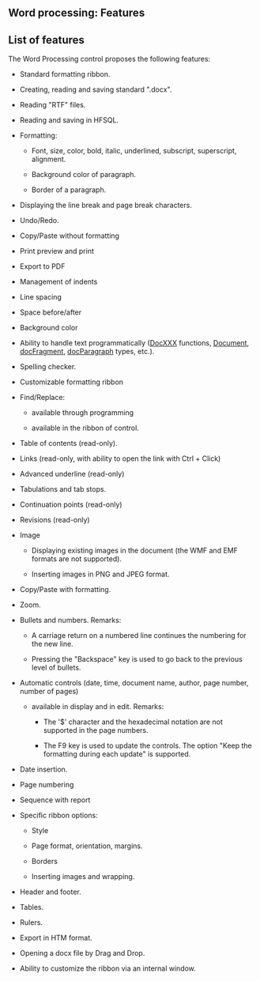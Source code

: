 
## Word processing: Features
			

<a name="NOTE1"></a>
<a name="NOTE1_1"></a>


<a name="NOTE2"></a>
<a name="NOTE2_1"></a>


## List of features
<a name="list_features_ELTTEXTE000138"></a>
The Word Processing control proposes the following features: 

- Standard formatting ribbon.

- Creating, reading and saving standard ".docx".

- Reading "RTF" files. 

- Reading and saving in HFSQL.

- Formatting: 

	- Font, size, color, bold, italic, underlined, subscript, superscript, alignment.

	- Background color of paragraph.

	- Border of a paragraph. 




- Displaying the line break and page break characters.

- Undo/Redo.

- Copy/Paste without formatting

- Print preview and print

- Export to PDF

- Management of indents

- Line spacing

- Space before/after

- Background color

- Ability to handle text programmatically ([DocXXX](../WDLang1/1000022618.md) functions, [Document](../WDLang1/1000022461.md), [docFragment](../WDLang1/1000022482.md), [docParagraph](../WDLang1/1000022483.md) types, etc.). 

- Spelling checker.

- Customizable formatting ribbon

- Find/Replace: 

	- available through programming

	- available in the ribbon of control.




- Table of contents (read-only). 

- Links (read-only, with ability to open the link with Ctrl + Click)

- Advanced underline (read-only)

- Tabulations and tab stops.

- Continuation points (read-only)

- Revisions (read-only)

- Image

	- Displaying existing images in the document (the WMF and EMF formats are not supported). 

	- Inserting images in PNG and JPEG format.




- Copy/Paste with formatting. 

- Zoom.

- Bullets and numbers. 
	Remarks: 

	- A carriage return on a numbered line continues the numbering for the new line. 

	- Pressing the "Backspace" key is used to go back to the previous level of bullets. 




- Automatic controls (date, time, document name, author, page number, number of pages)

	- available in display and in edit. 
			Remarks: 

		- The '$' character and the hexadecimal notation are not supported in the page numbers. 

		- The F9 key is used to update the controls. The option "Keep the formatting during each update" is supported.




- Date insertion. 

- Page numbering

- Sequence with report

- Specific ribbon options: 

	- Style

	- Page format, orientation, margins.

	- Borders

	- Inserting images and wrapping.




- Header and footer. 

- Tables.

- Rulers.

- Export in HTM format.

- Opening a docx file by Drag and Drop.

- Ability to customize the ribbon via an internal window.





